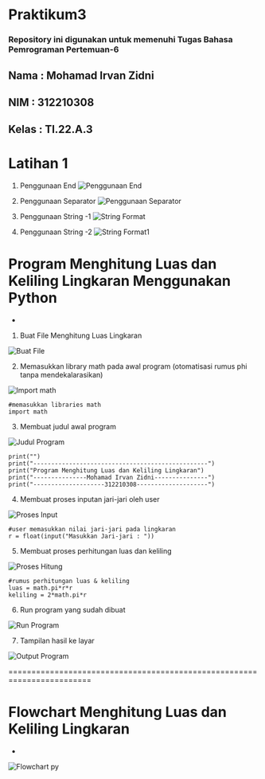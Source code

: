 # Praktikum3

### Repository ini digunakan untuk memenuhi Tugas Bahasa Pemrograman Pertemuan-6

## Nama     : Mohamad Irvan Zidni

## NIM      : 312210308

## Kelas    : TI.22.A.3

# Latihan 1
1. Penggunaan End
![Penggunaan End](https://user-images.githubusercontent.com/115876072/198936483-6197b578-4851-45fb-933e-3e568f279c22.png)

2. Penggunaan Separator
![Penggunaan Separator](https://user-images.githubusercontent.com/115876072/198936507-2cffe74a-61cd-4f6b-a285-7f001162a0ab.png)

3. Penggunaan String -1
![String Format](https://user-images.githubusercontent.com/115876072/198936522-dd5fff18-13b7-4ba5-967c-1fa63bba0942.png)

4. Penggunaan String -2
![String Format1](https://user-images.githubusercontent.com/115876072/198936539-90dd5beb-a76c-48ea-ae0b-ba06c10e9bba.png)

# Program Menghitung Luas dan Keliling Lingkaran Menggunakan Python
-

1. Buat File Menghitung Luas Lingkaran

![Buat File](https://user-images.githubusercontent.com/115876072/197689567-e8184849-7cf2-4406-811c-43eee4f47e2b.png)

2. Memasukkan library math pada awal program (otomatisasi rumus phi tanpa mendekalarasikan)

![Import math](https://user-images.githubusercontent.com/115876072/197689771-c38394ab-a15b-4f47-9316-bb50ef5c799a.png)

    #memasukkan libraries math
    import math

3. Membuat judul awal program

![Judul Program](https://user-images.githubusercontent.com/115876072/197689910-51e6a3e3-0654-4daf-a3da-e6607ff5aab4.png)

    print("")
    print("-------------------------------------------------")
    print("Program Menghitung Luas dan Keliling Lingkaran")
    print("---------------Mohamad Irvan Zidni---------------")
    print("--------------------312210308--------------------")

4. Membuat proses inputan jari-jari oleh user

![Proses Input](https://user-images.githubusercontent.com/115876072/197690059-abd571ee-272e-455a-934e-8c32ae27ff6c.png)

    #user memasukkan nilai jari-jari pada lingkaran
    r = float(input("Masukkan Jari-jari : "))

5. Membuat proses perhitungan luas dan keliling

![Proses Hitung](https://user-images.githubusercontent.com/115876072/197690184-1b13e41b-dbdb-4576-9ac3-5704b66c20c6.png)

    #rumus perhitungan luas & keliling 
    luas = math.pi*r*r
    keliling = 2*math.pi*r

6. Run program yang sudah dibuat

![Run Program](https://user-images.githubusercontent.com/115876072/197690342-57c90e0a-e74b-46d2-a7c0-b4808018eaa2.png)

7. Tampilan hasil ke layar

![Output Program](https://user-images.githubusercontent.com/115876072/197690508-f0b837e8-3241-4c60-84f8-5a0fc7f229f9.png)

========================================================================

# Flowchart Menghitung Luas dan Keliling Lingkaran
-

![Flowchart py](https://user-images.githubusercontent.com/115876072/198930934-65319087-aebf-4796-b65c-c4efab81fe7b.png)
